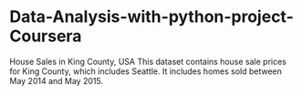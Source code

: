 # Data-Analysis-with-python-project-Coursera
House Sales in King County, USA This dataset contains house sale prices for King County, which includes Seattle. It includes homes sold between May 2014 and May 2015.

